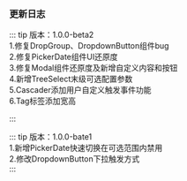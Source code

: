 ### 更新日志

::: tip
版本：1.0.0-beta2<br>
1.修复DropGroup、DropdownButton组件bug<br>
2.修复PickerDate组件UI还原度<br>
3.修复Modal组件还原度及新增自定义内容和按钮<br>
4.新增TreeSelect末级可选配置参数<br>
5.Cascader添加用户自定义触发事件功能<br>
6.Tag标签添加宽高

:::

::: tip
版本：1.0.0-bate1<br>
1.新增PickerDate快速切换在可选范围内禁用<br>
2.修改DropdownButton下拉触发方式<br>
:::
